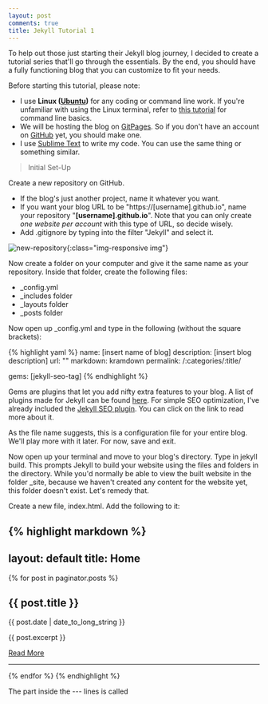 ```yaml
---
layout: post
comments: true
title: Jekyll Tutorial 1
---
```

 
To help out those just starting their Jekyll blog journey, I decided to create a tutorial series that'll go through the essentials. By the end, you should have a fully functioning blog that you can customize to fit your needs.

Before starting this tutorial, please note:

* I use **Linux ([Ubuntu](https://www.ubuntu.com/))** for any coding or command line work. If you're unfamiliar with using the Linux terminal, refer to [this tutorial](https://www.davidbaumgold.com/tutorials/command-line/) for command line basics.
* We will be hosting the blog on [GitPages](https://pages.github.com/). So if you don't have an account on [GitHub](https://github.com/) yet, you should make one.
* I use [Sublime Text](https://www.sublimetext.com/) to write my code. You can use the same thing or something similar.


> Initial Set-Up

Create a new repository on GitHub.

* If the blog's just another project, name it whatever you want.
* If you want your blog URL to be "https://[username].github.io", name your repository "**[username].github.io**". Note that you can only create *one website per account* with this type of URL, so decide wisely.
* Add .gitignore by typing into the filter "Jekyll" and select it.

![new-repository](http://www.pixhoster.info/f/2016-12/878f2b088521a041cbc797a3611190af.png){:class="img-responsive img"}

Now create a folder on your computer and give it the same name as your repository. Inside that folder, create the following files:

* _config.yml
* _includes folder
* _layouts folder
* _posts folder

Now open up <span class="attention">_config.yml</span> and type in the following (without the square brackets):

{% highlight yaml %}
name: [insert name of blog]
description: [insert blog description]
url: ""
markdown: kramdown
permalink: /:categories/:title/

gems: [jekyll-seo-tag]
{% endhighlight %}

Gems are plugins that let you add nifty extra features to your blog. A list of plugins made for Jekyll can be found [here](https://jekyllrb.com/docs/plugins/). For simple SEO optimization, I've already included the [Jekyll SEO plugin](https://github.com/jekyll/jekyll-seo-tag). You can click on the link to read more about it.

As the file name suggests, this is a configuration file for your entire blog. We'll play more with it later. For now, save and exit.

Now open up your terminal and move to your blog's directory. Type in <span class="attention">jekyll build</span>. This prompts Jekyll to build your website using the files and folders in the directory. While you'd normally be able to view the built website in the folder <span class="attention">_site</span>, because we haven't created any content for the website yet, this folder doesn't exist. Let's remedy that.

Create a new file, <span class="attention">index.html</span>. Add the following to it:

{% highlight markdown %}
---
layout: default
title: Home
---

{% for post in paginator.posts %}
	<h2 class="title-me">{{ post.title }}</h2>
	<p class="post-date">{{ post.date | date_to_long_string }}</p>
	<p>{{ post.excerpt }}</p>
	<p><a href="{{ post.url }}">Read More</a></p>
	<hr class="post-line">
{% endfor %}
{% endhighlight %}

The part inside the <span class="attention">---</span> lines is called 